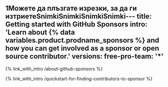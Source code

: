 1Можете да плъзгате изрезки, за да ги изтриетеSnimkiSnimkiSnimkiSnimki---
title: Getting started with GitHub Sponsors
intro: 'Learn about {% data variables.product.prodname_sponsors %} and how you can get involved as a sponsor or open source contributor.'
versions:
  free-pro-team: '*'
---

{% link_with_intro /about-github-sponsors %}

{% link_with_intro /quickstart-for-finding-contributors-to-sponsor %}
